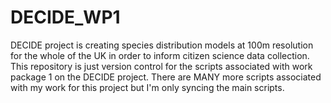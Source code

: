 # DECIDE_WP1

DECIDE project is creating species distribution models at 100m resolution for the whole of the UK in order to inform citizen science data collection. This repository is just version control for the scripts associated with work package 1 on the DECIDE project. There are MANY more scripts associated with my work for this project but I'm only syncing the main scripts.

